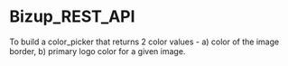 # Bizup_REST_API

To build a color_picker that returns 2 color values - a) color of the image border, b) primary logo color for a given image.
